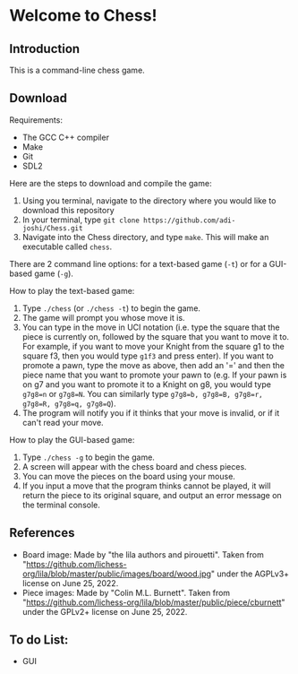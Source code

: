 # Welcome to Chess!

## Introduction

This is a command-line chess game.

## Download

Requirements:

- The GCC C++ compiler
- Make
- Git
- SDL2

Here are the steps to download and compile the game:

1. Using you terminal, navigate to the directory where you would like to download this repository
2. In your terminal, type ```git clone https://github.com/adi-joshi/Chess.git```
3. Navigate into the Chess directory, and type ```make```. This will make an executable called ```chess```.

There are 2 command line options: for a text-based game (```-t```) or for a GUI-based game (```-g```).

How to play the text-based game:

1. Type ```./chess``` (or ```./chess -t```) to begin the game.
2. The game will prompt you whose move it is.
3. You can type in the move in UCI notation (i.e. type the square that the piece is currently on, followed by the square that you want to move it to. For example, if you want to move your Knight from the square g1 to the square f3, then you would type ```g1f3``` and press enter). If you want to promote a pawn, type the move as above, then add an '=' and then the piece name that you want to promote your pawn to (e.g. If your pawn is on g7 and you want to promote it to a Knight on g8, you would type ```g7g8=n``` or ```g7g8=N```. You can similarly type ```g7g8=b, g7g8=B, g7g8=r, g7g8=R, g7g8=q, g7g8=Q```).
4. The program will notify you if it thinks that your move is invalid, or if it can't read your move.

How to play the GUI-based game:
1. Type ```./chess -g``` to begin the game.
2. A screen will appear with the chess board and chess pieces.
3. You can move the pieces on the board using your mouse.
4. If you input a move that the program thinks cannot be played, it will return the piece to its original square, and output an error message on the terminal console.

## References
- Board image: Made by "the lila authors and pirouetti". Taken from "https://github.com/lichess-org/lila/blob/master/public/images/board/wood.jpg" under the AGPLv3+ license on June 25, 2022.
- Piece images: Made by "Colin M.L. Burnett". Taken from "https://github.com/lichess-org/lila/blob/master/public/piece/cburnett" under the GPLv2+ license on June 25, 2022.

## To do List:
- GUI
